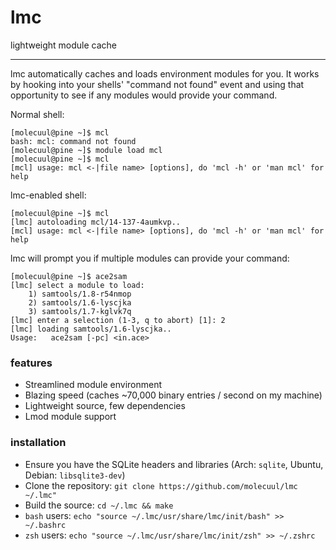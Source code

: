 # lmc
lightweight module cache

---

lmc automatically caches and loads environment modules for you. It works by hooking into your shells' "command not found" event and using that opportunity to see if any modules
would provide your command.

Normal shell:
~~~
[molecuul@pine ~]$ mcl
bash: mcl: command not found
[molecuul@pine ~]$ module load mcl
[molecuul@pine ~]$ mcl
[mcl] usage: mcl <-|file name> [options], do 'mcl -h' or 'man mcl' for help
~~~

lmc-enabled shell:
~~~
[molecuul@pine ~]$ mcl
[lmc] autoloading mcl/14-137-4aumkvp..
[mcl] usage: mcl <-|file name> [options], do 'mcl -h' or 'man mcl' for help
~~~

lmc will prompt you if multiple modules can provide your command:
~~~
[molecuul@pine ~]$ ace2sam
[lmc] select a module to load:
    1) samtools/1.8-r54nmop
    2) samtools/1.6-lyscjka
    3) samtools/1.7-kglvk7q
[lmc] enter a selection (1-3, q to abort) [1]: 2
[lmc] loading samtools/1.6-lyscjka..
Usage:   ace2sam [-pc] <in.ace>
~~~

### features

- Streamlined module environment
- Blazing speed (caches ~70,000 binary entries / second on my machine)
- Lightweight source, few dependencies
- Lmod module support

### installation

- Ensure you have the SQLite headers and libraries (Arch: `sqlite`, Ubuntu, Debian: `libsqlite3-dev`)
- Clone the repository: `git clone https://github.com/molecuul/lmc ~/.lmc"`
- Build the source: `cd ~/.lmc && make`
- `bash` users: `echo "source ~/.lmc/usr/share/lmc/init/bash" >> ~/.bashrc`
- `zsh` users: `echo "source ~/.lmc/usr/share/lmc/init/zsh" >> ~/.zshrc`
